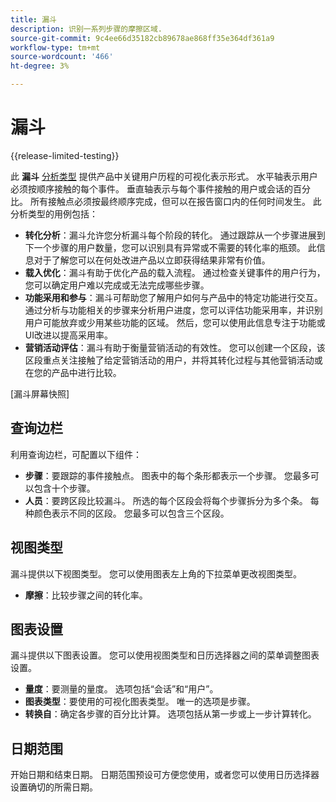 ```yaml
---
title: 漏斗
description: 识别一系列步骤的摩擦区域.
source-git-commit: 9c4ee66d35182cb89678ae868ff35e364df361a9
workflow-type: tm+mt
source-wordcount: '466'
ht-degree: 3%

---
```


# 漏斗

{{release-limited-testing}}

此 **漏斗** [分析类型](overview.md) 提供产品中关键用户历程的可视化表示形式。 水平轴表示用户必须按顺序接触的每个事件。 垂直轴表示与每个事件接触的用户或会话的百分比。 所有接触点必须按最终顺序完成，但可以在报告窗口内的任何时间发生。 此分析类型的用例包括：

* **转化分析**：漏斗允许您分析漏斗每个阶段的转化。 通过跟踪从一个步骤进展到下一个步骤的用户数量，您可以识别具有异常或不需要的转化率的瓶颈。 此信息对于了解您可以在何处改进产品以立即获得结果非常有价值。
* **载入优化**：漏斗有助于优化产品的载入流程。 通过检查关键事件的用户行为，您可以确定用户难以完成或无法完成哪些步骤。
* **功能采用和参与**：漏斗可帮助您了解用户如何与产品中的特定功能进行交互。 通过分析与功能相关的步骤来分析用户进度，您可以评估功能采用率，并识别用户可能放弃或少用某些功能的区域。 然后，您可以使用此信息专注于功能或UI改进以提高采用率。
* **营销活动评估**：漏斗有助于衡量营销活动的有效性。 您可以创建一个区段，该区段重点关注接触了给定营销活动的用户，并将其转化过程与其他营销活动或在您的产品中进行比较。

[漏斗屏幕快照]

## 查询边栏

利用查询边栏，可配置以下组件：

* **步骤**：要跟踪的事件接触点。 图表中的每个条形都表示一个步骤。 您最多可以包含十个步骤。
* **人员**：要跨区段比较漏斗。 所选的每个区段会将每个步骤拆分为多个条。 每种颜色表示不同的区段。 您最多可以包含三个区段。

## 视图类型

漏斗提供以下视图类型。 您可以使用图表左上角的下拉菜单更改视图类型。

* **摩擦**：比较步骤之间的转化率。

## 图表设置

漏斗提供以下图表设置。 您可以使用视图类型和日历选择器之间的菜单调整图表设置。

* **量度**：要测量的量度。 选项包括“会话”和“用户”。
* **图表类型**：要使用的可视化图表类型。 唯一的选项是步骤。
* **转换自**：确定各步骤的百分比计算。 选项包括从第一步或上一步计算转化。

## 日期范围

开始日期和结束日期。 日期范围预设可方便您使用，或者您可以使用日历选择器设置确切的所需日期。
